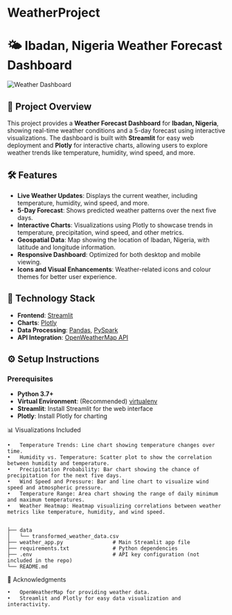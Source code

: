 # WeatherProject
# 🌤️ Ibadan, Nigeria Weather Forecast Dashboard

![Weather Dashboard](https://ibadanweather.streamlit.app/)

## 📖 Project Overview

This project provides a **Weather Forecast Dashboard** for **Ibadan, Nigeria**, showing real-time weather conditions and a 5-day forecast using interactive visualizations. The dashboard is built with **Streamlit** for easy web deployment and **Plotly** for interactive charts, allowing users to explore weather trends like temperature, humidity, wind speed, and more.

## 🛠 Features

- **Live Weather Updates**: Displays the current weather, including temperature, humidity, wind speed, and more.
- **5-Day Forecast**: Shows predicted weather patterns over the next five days.
- **Interactive Charts**: Visualizations using Plotly to showcase trends in temperature, precipitation, wind speed, and other metrics.
- **Geospatial Data**: Map showing the location of Ibadan, Nigeria, with latitude and longitude information.
- **Responsive Dashboard**: Optimized for both desktop and mobile viewing.
- **Icons and Visual Enhancements**: Weather-related icons and colour themes for better user experience.

## 🚀 Technology Stack

- **Frontend**: [Streamlit](https://streamlit.io/)
- **Charts**: [Plotly](https://plotly.com/)
- **Data Processing**: [Pandas](https://pandas.pydata.org/), [PySpark](https://spark.apache.org/)
- **API Integration**: [OpenWeatherMap API](https://openweathermap.org/)

## ⚙️ Setup Instructions

### Prerequisites
- **Python 3.7+**
- **Virtual Environment**: (Recommended) [virtualenv](https://virtualenv.pypa.io/en/stable/)
- **Streamlit**: Install Streamlit for the web interface
- **Plotly**: Install Plotly for charting

📊 Visualizations Included

	•	Temperature Trends: Line chart showing temperature changes over time.
	•	Humidity vs. Temperature: Scatter plot to show the correlation between humidity and temperature.
	•	Precipitation Probability: Bar chart showing the chance of precipitation for the next five days.
	•	Wind Speed and Pressure: Bar and line chart to visualize wind speed and atmospheric pressure.
	•	Temperature Range: Area chart showing the range of daily minimum and maximum temperatures.
	•	Weather Heatmap: Heatmap visualizing correlations between weather metrics like temperature, humidity, and wind speed.

```## 📁 Project Structure

├── data
│   └── transformed_weather_data.csv
├── weather_app.py                # Main Streamlit app file
├── requirements.txt              # Python dependencies
├── .env                          # API key configuration (not included in the repo)
└── README.md
```

🙌 Acknowledgments

	•	OpenWeatherMap for providing weather data.
	•	Streamlit and Plotly for easy data visualization and interactivity.
